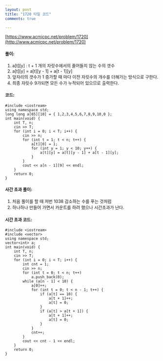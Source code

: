 ```yaml
---
layout: post
title: "1720 타일 코드"
comments: true

---
```

[https://www.acmicpc.net/problem/1720](http://www.acmicpc.net/problem/1720)

#### **풀이:**
1. a[t][y] : t + 1 개의 자릿수에서의 줄어들지 않는 수의 갯수
2. a[t][y] = a[t][y - 1] + a[t - 1][y]
3. 앞자리의 갯수가 1 증가할 때 마다 이전 자릿수의 개수를 더해가는 방식으로 구한다.
4. 최종 자릿수 9가되면 모든 수가 누적되어 있으므로 출력한다.

#### **코드:**

```
#include <iostream>
using namespace std;
long long a[65][10] = { 1,2,3,4,5,6,7,8,9,10,0 };
int main(void) {
	int T, n;
	cin >> T;
	for (int i = 0; i < T; i++) {
		cin >> n;
		for (int t = 1; t < n; t++) {
			a[t][0] = 1;
			for (int y = 1; y < 10; y++) {
				a[t][y] = a[t][y - 1] + a[t - 1][y];
			}
		}
		cout << a[n - 1][9] << endl;
	}
	return 0;
}
```

#### **사간 초과 풀이:**
1. 처음 풀이를 할 때 저번 1038 감소하는 수를 푸는 것처럼
2. 하나하나 만들어 가면서 카운트를 하려 했으나 시간초과가 난다.


#### **시간 초과 코드:**

```
#include <iostream>
#include <vector>
using namespace std;
vector<int> a;
int main(void) {
	int T, n;
	cin >> T;
	for (int i = 0; i < T; i++) {
		int cnt = 1;
		cin >> n;
		for (int t = 0; t < n; t++)
			a.push_back(0);
		while (a[n - 1] < 10) {
			a[0]++;
			for (int t = 0; t < n - 1; t++) {
				if (a[t] == 10) {
					a[t + 1]++;
					a[t] = 0;
				}
				if (a[t] > a[t + 1]) {
					a[t + 1]++;
					a[t] = 0;
				}
			}
			cnt++;
		}
		cout << cnt - 1 << endl;
	}
	return 0;
}
```